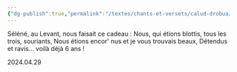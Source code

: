 ```yaml
---
{"dg-publish":true,"permalink":"/textes/chants-et-versets/calud-drobua/","created":"2024-12-16T13:46:39.028+01:00","updated":"2024-05-26T05:11:04.377+02:00"}
---
```


Séléné, au Levant, nous faisait ce cadeau :
Nous, qui étions blottis, tous les trois, souriants,
Nous étions encor' nus et je vous trouvais beaux,
Détendus et ravis... voilà déjà 6 ans !

2024.04.29